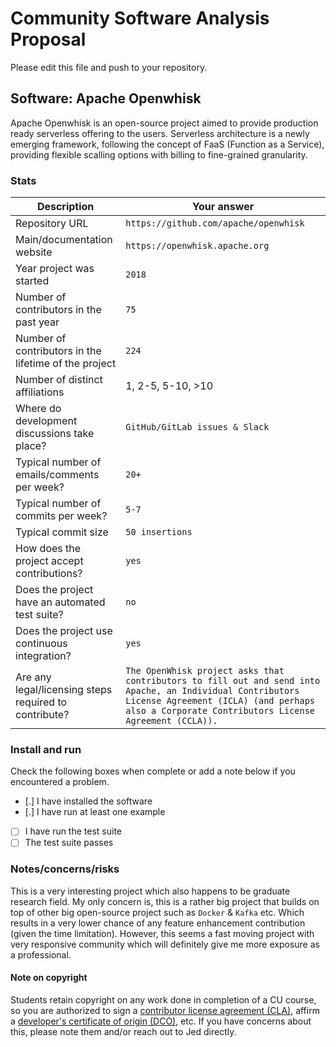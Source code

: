 # Community Software Analysis Proposal
Please edit this file and push to your repository.

## Software: Apache Openwhisk

Apache Openwhisk is an open-source project aimed to provide production ready serverless offering to the users. Serverless architecture is a newly emerging framework, following the concept of FaaS (Function as a Service), providing flexible scalling options with billing to fine-grained granularity. 

### Stats

| Description | Your answer |
|---------|-----------|
| Repository URL | `https://github.com/apache/openwhisk` |
| Main/documentation website |  `https://openwhisk.apache.org`  |
| Year project was started | `2018`  |
| Number of contributors in the past year | `75` |
| Number of contributors in the lifetime of the project | `224`  |
| Number of distinct affiliations | 1, 2-5, 5-10, >10 |
| Where do development discussions take place? | `GitHub/GitLab issues & Slack`  |
| Typical number of emails/comments per week? | `20+`  |
| Typical number of commits per week? | `5-7` |
| Typical commit size | `50 insertions` |
| How does the project accept contributions? | `yes`  |
| Does the project have an automated test suite? | `no` |
| Does the project use continuous integration? | `yes` |
| Are any legal/licensing steps required to contribute? | `The OpenWhisk project asks that contributors to fill out and send into Apache, an Individual Contributors License Agreement (ICLA) (and perhaps also a Corporate Contributors License Agreement (CCLA)).` |

### Install and run

Check the following boxes when complete or add a note below if you
encountered a problem.

- [.] I have installed the software
- [.] I have run at least one example
- [ ] I have run the test suite
- [ ] The test suite passes

### Notes/concerns/risks

This is a very interesting project which also happens to be graduate research field. My only concern is, this is a rather big project that builds on top of other big open-source project such as `Docker` & `Kafka` etc. Which results in a very lower chance of any feature enhancement contribution (given the time limitation). However, this seems a fast moving project with very responsive community which will definitely give me more exposure as a professional.

#### Note on copyright
Students retain copyright on any work done in completion of a CU
course, so you are authorized to sign a [contributor license
agreement (CLA)](https://en.wikipedia.org/wiki/Contributor_License_Agreement),
affirm a [developer's certificate of
origin (DCO)](https://en.wikipedia.org/wiki/Developer_Certificate_of_Origin),
etc.  If you have concerns about this, please note them and/or reach
out to Jed directly.
